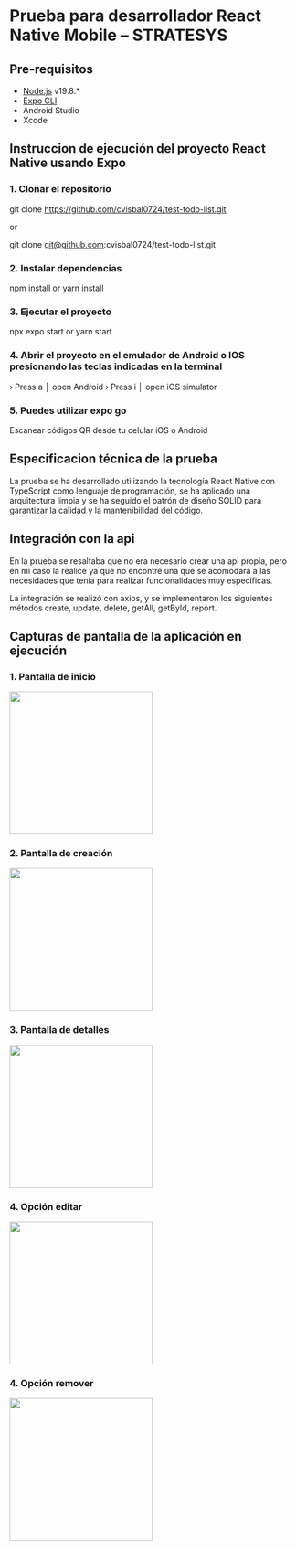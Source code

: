 # Prueba para desarrollador React Native Mobile – STRATESYS

## Pre-requisitos
- [Node.js](https://nodejs.org/es) v19.8.*
- [Expo CLI](https://docs.expo.dev/)
- Android Studio
- Xcode

## Instruccion de ejecución del proyecto React Native usando Expo

### 1. Clonar el repositorio

git clone https://github.com/cvisbal0724/test-todo-list.git 

or

git clone git@github.com:cvisbal0724/test-todo-list.git

### 2. Instalar dependencias

npm install or yarn install


### 3. Ejecutar el proyecto

npx expo start or yarn start

### 4. Abrir el proyecto en el emulador de Android o IOS presionando las teclas indicadas en la terminal

› Press a │ open Android
› Press i │ open iOS simulator

### 5. Puedes utilizar expo go

Escanear códigos QR desde tu celular iOS o Android

## Especificacion técnica de la prueba

La prueba se ha desarrollado utilizando la tecnología React Native con TypeScript como lenguaje de programación, se ha aplicado una arquitectura limpia y se ha seguido el patrón de diseño SOLID para garantizar la calidad y la mantenibilidad del código.

## Integración con la api

En la prueba se resaltaba que no era necesario crear una api propia, pero en mi caso la realice ya que no encontré una que se acomodará a las necesidades que tenía para realizar funcionalidades muy específicas.

La integración se realizó con axios, y se implementaron los siguientes métodos create, update, delete, getAll, getById, report.

## Capturas de pantalla de la aplicación en ejecución

### 1. Pantalla de inicio
[<img src="/assets/screenshots/home.jpeg" width="250"/>](image.png)

### 2. Pantalla de creación
[<img src="/assets/screenshots/create.jpeg" width="250"/>](image.png)

### 3. Pantalla de detalles
[<img src="/assets/screenshots/detail.jpeg" width="250"/>](image.png)

### 4. Opción editar
[<img src="/assets/screenshots/edit-option.jpeg" width="250"/>](image.png)

### 4. Opción remover
[<img src="/assets/screenshots/remove.jpeg" width="250"/>](image.png)
